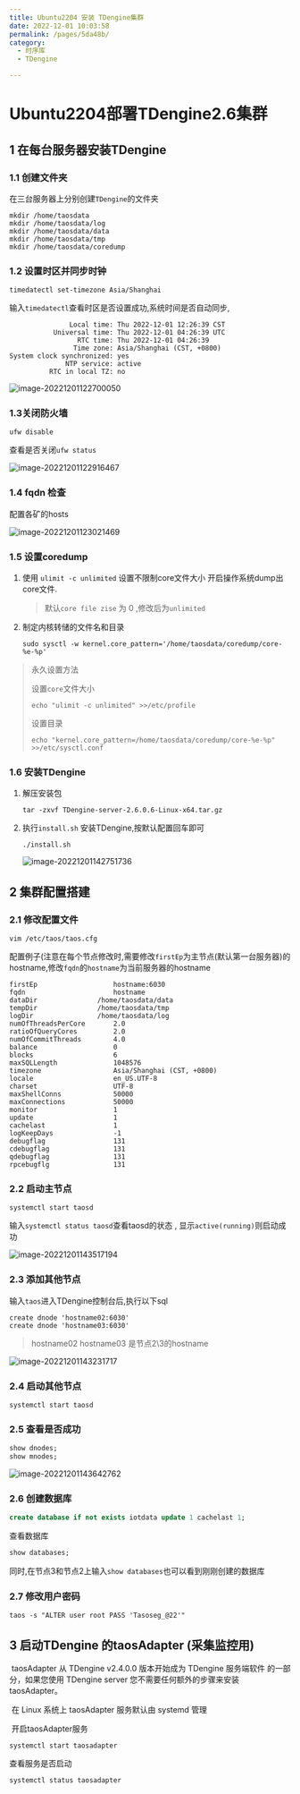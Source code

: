 ```yaml
---
title: Ubuntu2204 安装 TDengine集群
date: 2022-12-01 10:03:58
permalink: /pages/5da48b/
category:
  - 时序库
  - TDengine

---
```

# Ubuntu2204部署TDengine2.6集群

## 1 在每台服务器安装TDengine

### 1.1 创建文件夹

在三台服务器上分别创建`TDengine`的文件夹

```
mkdir /home/taosdata
mkdir /home/taosdata/log
mkdir /home/taosdata/data
mkdir /home/taosdata/tmp
mkdir /home/taosdata/coredump
```

### 1.2 设置时区并同步时钟

```shell
timedatectl set-timezone Asia/Shanghai
```

输入`timedatectl`查看时区是否设置成功,系统时间是否自动同步,

```
               Local time: Thu 2022-12-01 12:26:39 CST
           Universal time: Thu 2022-12-01 04:26:39 UTC
                 RTC time: Thu 2022-12-01 04:26:39
                Time zone: Asia/Shanghai (CST, +0800)
System clock synchronized: yes
              NTP service: active
          RTC in local TZ: no
```

![image-20221201122700050](http://47.105.133.117:9001/typora/20221201122700.png)

### 1.3关闭防火墙

```shell
ufw disable
```

查看是否关闭`ufw status`

![image-20221201122916467](http://47.105.133.117:9001/typora/20221201122916.png)

### 1.4 fqdn 检查

配置各矿的hosts

![image-20221201123021469](http://47.105.133.117:9001/typora/20221201123021.png)

### 1.5 设置coredump

1. 使用 `ulimit -c unlimited` 设置不限制core文件大小 开启操作系统dump出core文件.

   > 默认`core file zise` 为 0 ,修改后为`unlimited`

2. 制定内核转储的文件名和目录 

   ```shell
   sudo sysctl -w kernel.core_pattern='/home/taosdata/coredump/core-%e-%p'
   ```

> 永久设置方法
>
> 设置`core`文件大小
>
> ```shell
> echo "ulimit -c unlimited" >>/etc/profile
> ```
>
> 设置目录
>
> ```shell
> echo "kernel.core_pattern=/home/taosdata/coredump/core-%e-%p" >>/etc/sysctl.conf
> ```

### 1.6 安装TDengine

1. 解压安装包

   ```shell
   tar -zxvf TDengine-server-2.6.0.6-Linux-x64.tar.gz
   ```

2. 执行`install.sh` 安装TDengine,按默认配置回车即可

   ```
   ./install.sh
   ```
   
   ![image-20221201142751736](http://47.105.133.117:9001/typora/20221201142752.png)

## 2 集群配置搭建

### 2.1 修改配置文件

   ```
   vim /etc/taos/taos.cfg
   ```

   配置例子(注意在每个节点修改时,需要修改`firstEp`为主节点(默认第一台服务器)的hostname,修改`fqdn`的`hostname`为当前服务器的hostname

   ```
   firstEp                   hostname:6030
   fqdn                      hostname
   dataDir               /home/taosdata/data
   tempDir               /home/taosdata/tmp
   logDir                /home/taosdata/log
   numOfThreadsPerCore       2.0
   ratioOfQueryCores         2.0
   numOfCommitThreads        4.0
   balance                   0
   blocks                    6
   maxSQLLength              1048576
   timezone                  Asia/Shanghai (CST, +0800)
   locale                    en_US.UTF-8
   charset                   UTF-8
   maxShellConns             50000
   maxConnections            50000
   monitor                   1
   update                    1
   cachelast                 1
   logKeepDays               -1
   debugflag                 131
   cdebugflag                131
   qdebugflag                131
   rpcebugflg                131
   
   ```

 

### 2.2 启动主节点	

```
systemctl start taosd

```

输入`systemctl status taosd`查看taosd的状态 , 显示`active(running)`则启动成功

![image-20221201143517194](http://47.105.133.117:9001/typora/20221201143517.png)

### 2.3 添加其他节点

输入`taos`进入TDengine控制台后,执行以下sql

```
create dnode 'hostname02:6030'
create dnode 'hostname03:6030'
```

> hostname02 hostname03 是节点2\3的hostname

![image-20221201143231717](http://47.105.133.117:9001/typora/20221201143232.png)

### 2.4 启动其他节点

```
systemctl start taosd
```

### 2.5 查看是否成功

```sql
show dnodes;
show mnodes;
```

![image-20221201143642762](http://47.105.133.117:9001/typora/20221201143643.png)

### 2.6 创建数据库

```sql
create database if not exists iotdata update 1 cachelast 1;
```

查看数据库

```sql
show databases;
```

同时,在节点3和节点2上输入`show databases`也可以看到刚刚创建的数据库

### 2.7 修改用户密码

```
taos -s "ALTER user root PASS 'Tasoseg_@22'" 
```



## 3 启动TDengine 的taosAdapter (采集监控用)

​	taosAdapter 从 TDengine v2.4.0.0 版本开始成为 TDengine 服务端软件 的一部分，如果您使用 TDengine server 您不需要任何额外的步骤来安装 taosAdapter。

​	在 Linux 系统上 taosAdapter 服务默认由 systemd 管理

​	开启taosAdapter服务

```
systemctl start taosadapter
```

查看服务是否启动

```
systemctl status taosadapter
```


